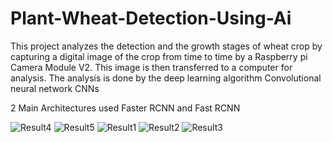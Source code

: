 # Plant-Wheat-Detection-Using-Ai
This project analyzes the detection and the growth stages of wheat crop by capturing a digital image of the crop from time to time by a Raspberry pi Camera Module V2. This image is then transferred to a computer for analysis. The analysis is done by the deep learning algorithm Convolutional neural network CNNs 

2 Main Architectures used Faster RCNN and Fast RCNN




![Result4](https://user-images.githubusercontent.com/64171873/174397525-cc31165c-15d0-4bc9-8deb-7866113f9c19.jpg)
![Result5](https://user-images.githubusercontent.com/64171873/174397529-1d5f59c3-8990-4e15-9040-88503c3d125f.jpg)
![Result1](https://user-images.githubusercontent.com/64171873/174397532-cc08440e-f23d-4ee5-9277-5efe1edbc7db.jpg)
![Result2](https://user-images.githubusercontent.com/64171873/174397535-a3a9465d-2097-4317-aa94-205c6220d0b8.jpg)
![Result3](https://user-images.githubusercontent.com/64171873/174397537-5b0272d3-fb21-4ffd-b8c7-bf88aa9a01fe.jpg)

